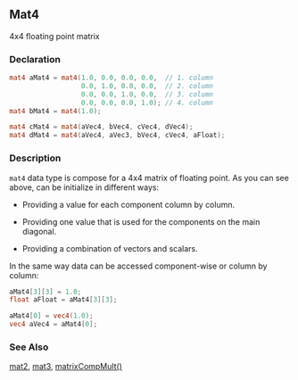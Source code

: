 ## Mat4
4x4 floating point matrix

### Declaration
```glsl
mat4 aMat4 = mat4(1.0, 0.0, 0.0, 0.0,  // 1. column
                  0.0, 1.0, 0.0, 0.0,  // 2. column
                  0.0, 0.0, 1.0, 0.0,  // 3. column
                  0.0, 0.0, 0.0, 1.0); // 4. column
mat4 bMat4 = mat4(1.0);

mat4 cMat4 = mat4(aVec4, bVec4, cVec4, dVec4);
mat4 dMat4 = mat4(aVec4, aVec3, bVec4, cVec4, aFloat);
```

### Description
```mat4``` data type is compose for a 4x4 matrix of floating point. As you can see above, can be initialize in different ways:

- Providing a value for each component column by column.

- Providing one value that is used for the components on the main diagonal.

- Providing a combination of vectors and scalars.

In the same way data can be accessed component-wise or column by column:

```glsl
aMat4[3][3] = 1.0;
float aFloat = aMat4[3][3];

aMat4[0] = vec4(1.0);
vec4 aVec4 = aMat4[0];
```

### See Also
[mat2](index.html#mat2.md), [mat3](index.html#mat3.md), [matrixCompMult()](index.html#matrixCompMult.md)